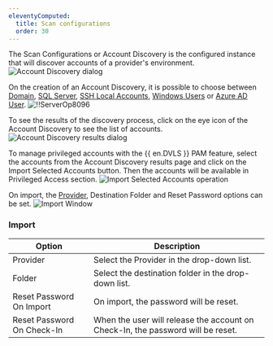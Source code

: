 ```yaml
---
eleventyComputed:
  title: Scan configurations
  order: 30
---
```

The Scan Configurations or Account Discovery is the configured instance that will discover accounts of a provider's environment.
![Account Discovery dialog](https://cdnweb.devolutions.net/docs/docs_en_server_ServerOp8143.png)

On the creation of an Account Discovery, it is possible to choose between [Domain](/pam/providers/domain-provider/), [SQL Server](/pam/scan-configurations/sql-account-discovery/), [SSH Local Accounts](/pam/scan-configurations/ssh-account-discovery/), [Windows Users](/pam/scan-configurations/windows-user-account-discovery/) or [Azure AD User](/pam/scan-configurations/azure-ad-user-account-discovery/).
![!!ServerOp8096](https://cdnweb.devolutions.net/docs/docs_en_server_ServerOp8096.png)

To see the results of the discovery process, click on the eye icon of the Account Discovery to see the list of accounts.
![Account Discovery results dialog](https://cdnweb.devolutions.net/docs/docs_en_server_ServerOp8147.png)

To manage privileged accounts with the {{ en.DVLS }} PAM feature, select the accounts from the Account Discovery results page and click on the Import Selected Accounts button. Then the accounts will be available in Privileged Access section.
![Import Selected Accounts operation](https://cdnweb.devolutions.net/docs/docs_en_server_ServerOp8148.png)

On import, the [Provider](/pam/providers/), Destination Folder and Reset Password options can be set.
![Import Window](https://cdnweb.devolutions.net/docs/docs_en_server_ServerOp8149.png)

### Import
| Option                    | Description                                                                     |
|---------------------------|---------------------------------------------------------------------------------|
| Provider                  | Select the Provider in the drop-down list.                                      |
| Folder                    | Select the destination folder in the drop-down list.                            |
| Reset Password On Import  | On import, the password will be reset.                                          |
| Reset Password On Check-In| When the user will release the account on Check-In, the password will be reset. |
